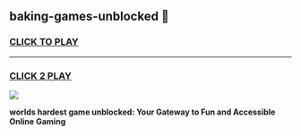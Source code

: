 
## baking-games-unblocked 👋
<h3>
<a href="https://premium.freeplayer.one?title=baking-games-unblocked&ref=14F">CLICK TO PLAY</a></h3>
<hr>

<h3>
<a href="https://premium.freeplayer.one?title=baking-games-unblocked&ref=14F">CLICK 2 PLAY</a>
  
</h3>

<a href="https://premium.freeplayer.one?title=baking-games-unblocked&ref=12F/"><img src="https://clearcache.store/games.png"></a>


**worlds hardest game unblocked: Your Gateway to Fun and Accessible Online Gaming**
